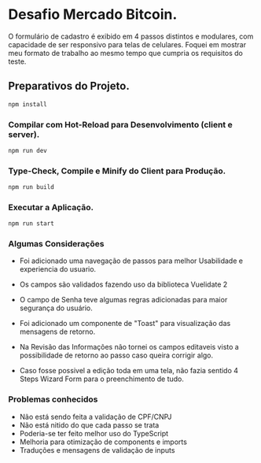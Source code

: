 # Desafio Mercado Bitcoin.

O formulário de cadastro é exibido em 4 passos distintos e modulares, com capacidade de ser responsivo para telas de celulares.
Foquei em mostrar meu formato de trabalho ao mesmo tempo que cumpria os requisitos do teste.

## Preparativos do Projeto.

```sh
npm install
```

### Compilar com Hot-Reload para Desenvolvimento (client e server).

```sh
npm run dev
```

### Type-Check, Compile e Minify do Client para Produção.

```sh
npm run build
```

### Executar a Aplicação.

```sh
npm run start
```

### Algumas Considerações

- Foi adicionado uma navegação de passos para melhor Usabilidade e experiencia do usuario.

- Os campos são validados fazendo uso da biblioteca Vuelidate 2

- O campo de Senha teve algumas regras adicionadas para maior segurança do usuário.

- Foi adicionado um componente de "Toast" para visualização das mensagens de retorno.

- Na Revisão das Informações não tornei os campos editaveis visto a possibilidade de retorno ao passo caso queira corrigir algo.

- Caso fosse possivel a edição toda em uma tela, não fazia sentido 4 Steps Wizard Form para o preenchimento de tudo.

### Problemas conhecidos

- Não está sendo feita a validação de CPF/CNPJ
- Não está nitido do que cada passo se trata
- Poderia-se ter feito melhor uso do TypeScript
- Melhoria para otimização de components e imports
- Traduções e mensagens de validação de inputs
